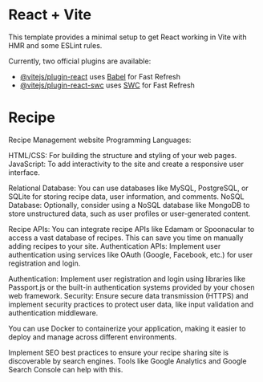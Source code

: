 
# React + Vite

This template provides a minimal setup to get React working in Vite with HMR and some ESLint rules.

Currently, two official plugins are available:

- [@vitejs/plugin-react](https://github.com/vitejs/vite-plugin-react/blob/main/packages/plugin-react/README.md) uses [Babel](https://babeljs.io/) for Fast Refresh
- [@vitejs/plugin-react-swc](https://github.com/vitejs/vite-plugin-react-swc) uses [SWC](https://swc.rs/) for Fast Refresh

# Recipe
Recipe Management website
Programming Languages:

HTML/CSS: For building the structure and styling of your web pages.
JavaScript: To add interactivity to the site and create a responsive user interface.

Relational Database: You can use databases like MySQL, PostgreSQL, or SQLite for storing recipe data, user information, and comments.
NoSQL Database: Optionally, consider using a NoSQL database like MongoDB to store unstructured data, such as user profiles or user-generated content.

Recipe APIs: You can integrate recipe APIs like Edamam or Spoonacular to access a vast database of recipes. This can save you time on manually adding recipes to your site.
Authentication APIs: Implement user authentication using services like OAuth (Google, Facebook, etc.) for user registration and login.

Authentication: Implement user registration and login using libraries like Passport.js or the built-in authentication systems provided by your chosen web framework.
Security: Ensure secure data transmission (HTTPS) and implement security practices to protect user data, like input validation and authentication middleware.

You can use Docker to containerize your application, making it easier to deploy and manage across different environments.

Implement SEO best practices to ensure your recipe sharing site is discoverable by search engines. Tools like Google Analytics and Google Search Console can help with this.

